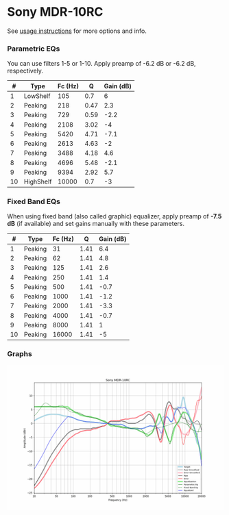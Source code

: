 # Sony MDR-10RC
See [usage instructions](https://github.com/jaakkopasanen/AutoEq#usage) for more options and info.

### Parametric EQs
You can use filters 1-5 or 1-10. Apply preamp of -6.2 dB or -6.2 dB, respectively.

|   # | Type      |   Fc (Hz) |    Q |   Gain (dB) |
|-----|-----------|-----------|------|-------------|
|   1 | LowShelf  |       105 | 0.7  |         6   |
|   2 | Peaking   |       218 | 0.47 |         2.3 |
|   3 | Peaking   |       729 | 0.59 |        -2.2 |
|   4 | Peaking   |      2108 | 3.02 |        -4   |
|   5 | Peaking   |      5420 | 4.71 |        -7.1 |
|   6 | Peaking   |      2613 | 4.63 |        -2   |
|   7 | Peaking   |      3488 | 4.18 |         4.6 |
|   8 | Peaking   |      4696 | 5.48 |        -2.1 |
|   9 | Peaking   |      9394 | 2.92 |         5.7 |
|  10 | HighShelf |     10000 | 0.7  |        -3   |

### Fixed Band EQs
When using fixed band (also called graphic) equalizer, apply preamp of **-7.5 dB** (if available) and set gains manually with these parameters.

|   # | Type    |   Fc (Hz) |    Q |   Gain (dB) |
|-----|---------|-----------|------|-------------|
|   1 | Peaking |        31 | 1.41 |         6.4 |
|   2 | Peaking |        62 | 1.41 |         4.8 |
|   3 | Peaking |       125 | 1.41 |         2.6 |
|   4 | Peaking |       250 | 1.41 |         1.4 |
|   5 | Peaking |       500 | 1.41 |        -0.7 |
|   6 | Peaking |      1000 | 1.41 |        -1.2 |
|   7 | Peaking |      2000 | 1.41 |        -3.3 |
|   8 | Peaking |      4000 | 1.41 |        -0.7 |
|   9 | Peaking |      8000 | 1.41 |         1   |
|  10 | Peaking |     16000 | 1.41 |        -5   |

### Graphs
![](./Sony%20MDR-10RC.png)
